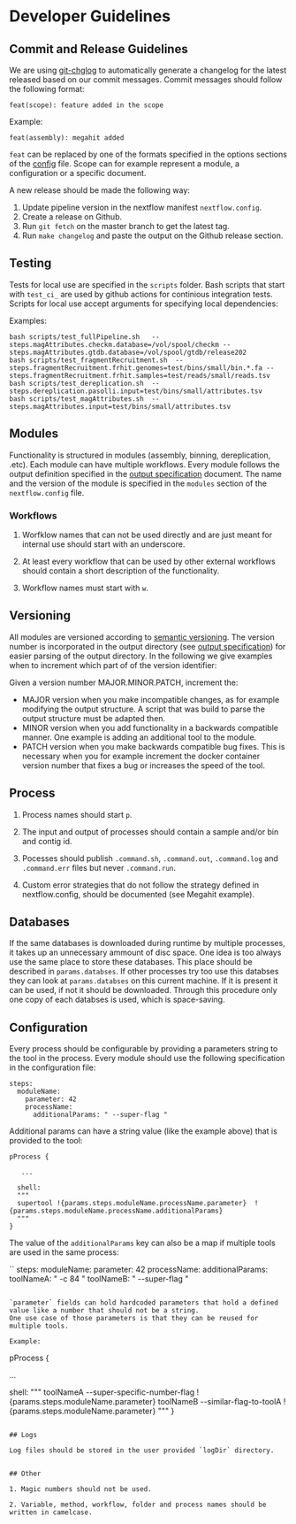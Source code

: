 # Developer Guidelines

## Commit and Release Guidelines

We are using [git-chglog](https://github.com/git-chglog/git-chglog) to automatically generate a changelog for the latest released based on our commit messages.
Commit messages should follow the following format:

```
feat(scope): feature added in the scope
```

Example:

```
feat(assembly): megahit added
```

`feat` can be replaced by one of the formats specified in the options sections of the [config](.chglog/config.yml) file.
Scope can for example represent a module, a configuration or a specific document.

A new release should be made the following way: 
1. Update pipeline version in the nextflow manifest `nextflow.config`.
2. Create a release on Github.
3. Run `git fetch` on the master branch to get the latest tag.
4. Run `make changelog` and paste the output on the Github release section.

## Testing

Tests for local use are specified in the `scripts` folder. Bash scripts that start with `test_ci_` are used by github actions for continious integration tests.
Scripts for local use accept arguments for specifying local dependencies:

Examples:
```
bash scripts/test_fullPipeline.sh   --steps.magAttributes.checkm.database=/vol/spool/checkm --steps.magAttributes.gtdb.database=/vol/spool/gtdb/release202
bash scripts/test_fragmentRecruitment.sh  --steps.fragmentRecruitment.frhit.genomes=test/bins/small/bin.*.fa --steps.fragmentRecruitment.frhit.samples=test/reads/small/reads.tsv 
bash scripts/test_dereplication.sh  --steps.dereplication.pasolli.input=test/bins/small/attributes.tsv
bash scripts/test_magAttributes.sh  --steps.magAttributes.input=test/bins/small/attributes.tsv
```

## Modules

Functionality is structured in modules (assembly, binning, dereplication, .etc). Each module can have multiple workflows.
Every module follows the output definition specified in the [output specification](specification.md)  document. The name and the version of the
module is specified in the `modules` section of the `nextflow.config` file.

### Workflows

1. Worfklow names that can not be used directly and are just meant for internal use should start with an underscore.

2. At least every workflow that can be used by other external workflows should contain a short description of the functionality. 

3. Workflow names must start with `w`. 

## Versioning

All modules are versioned according to [semantic versioning](https://semver.org/). The version number is incorporated in the output directory (see [output specification](specification.md)) 
for easier parsing of the output directory. In the following we give examples when to increment which part of of the version identifier:

Given a version number MAJOR.MINOR.PATCH, increment the:

  * MAJOR version when you make incompatible changes, as for example modifying the output structure. A script that was build to parse the output structure must be adapted then.
  * MINOR version when you add functionality in a backwards compatible manner. One example is adding an additional tool to the module. 
  * PATCH version when you make backwards compatible bug fixes. This is necessary when you for example increment the docker container version number that fixes a bug or increases the
    speed of the tool.

## Process

1. Process names should start `p`.

2. The input and output of processes should contain a sample and/or bin and contig id.

3. Pocesses should publish `.command.sh`, `.command.out`, `.command.log` and `.command.err` files but never `.command.run`.

4. Custom error strategies that do not follow the strategy defined in nextflow.config, should be documented (see Megahit example).

## Databases

If the same databases is downloaded during runtime by multiple processes, it takes up an unnecessary ammount of disc space.
One idea is too always use the same place to store these databases. This place should be described in `params.databses`.
If other processes try too use this databses they can look at `params.databses` on this current machine. 
If it is present it can be used, if not it should be downloaded. Through this procedure only one copy of each databses is used,
which is space-saving.   

## Configuration

Every process should be configurable by providing a parameters string to the tool in the process.
Every module should use the following specification in the configuration file:

```
steps:
  moduleName:
    parameter: 42
    processName:
      additionalParams: " --super-flag "
```

Additional params can have a string value (like the example above) that is provided to the tool:

```
pProcess {

   ...

  shell:
  """
  supertool !{params.steps.moduleName.processName.parameter}  !{params.steps.moduleName.processName.additionalParams}
  """
}

```

The value of the `additionalParams` key can also be a map if multiple tools are used in the same process:

``
steps:
  moduleName:
    parameter: 42
    processName:
      additionalParams:
         toolNameA: " -c 84  "
         toolNameB: " --super-flag "
```

`parameter` fields can hold hardcoded parameters that hold a defined value like a number that should not be a string.
One use case of those parameters is that they can be reused for multiple tools.

Example:

```
pProcess {

   ...

  shell:
  """
  toolNameA --super-specific-number-flag !{params.steps.moduleName.parameter}
  toolNameB --similar-flag-to-toolA !{params.steps.moduleName.parameter} 
  """
}

```

## Logs

Log files should be stored in the user provided `logDir` directory.


## Other

1. Magic numbers should not be used.

2. Variable, method, workflow, folder and process names should be written in camelcase.
